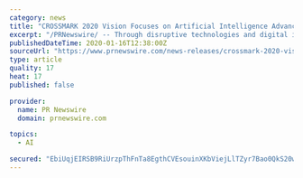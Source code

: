```yaml
---
category: news
title: "CROSSMARK 2020 Vision Focuses on Artificial Intelligence Advancements"
excerpt: "/PRNewswire/ -- Through disruptive technologies and digital innovations, CROSSMARK, a privately owned, global sales and marketing services company, is eager"
publishedDateTime: 2020-01-16T12:38:00Z
sourceUrl: "https://www.prnewswire.com/news-releases/crossmark-2020-vision-focuses-on-artificial-intelligence-advancements-300987958.html"
type: article
quality: 17
heat: 17
published: false

provider:
  name: PR Newswire
  domain: prnewswire.com

topics:
  - AI

secured: "EbiUqjEIRSB9RiUrzpThFnTa8EgthCVEsouinXKbViejLlTZyr7Bao0QkS20wjVeGA4yM/fapMAjKzPCujyRokJORQ59RzD51FPfj9wolLZ61z1ahSqSFZkE3Fv7sRPDabOeJIvMX4+zAT50s6/eHc2cRh3KjuaTTT3PkRJIcE7T/SbgOOUKOLCMzU8FZMkEWZSSEIkHtl4wbDuhWev1bgI07cWU455vPD1wqIHlR6pVSOSfreEIXaaqi1R8/i+WPiJ6Xd0FTKNJv9oIPZuF8EEd5jhb+Spha3qnZrGC1Dk=;3Tz2CsvDMmKvQakm0ycYSg=="
---
```


